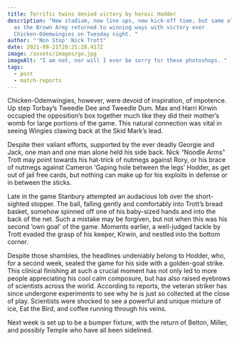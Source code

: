 ```yaml
---
title: Terrific twins denied victory by heroic Hodder
description: "New stadium, new line ups, new kick-off time, but same old result
  as the Brown Army returned to winning ways with victory over
  Chicken-Odemwingies on Tuesday night. "
author: "'Non Stop' Nick Trott"
date: 2021-09-21T20:21:28.417Z
image: /assets/images/go.jpg
imageAlt: "I am not, nor will I ever be sorry for these photoshops. "
tags:
  - post
  - match-reports
---
```

Chicken-Odemwingies, however, were devoid of inspiration, of impotence. Up step Torbay’s Tweedle Dee and Tweedle Dum. Max and Harri Kirwin occupied the opposition’s box together much like they did their mother’s womb for large portions of the game. This natural connection was vital in seeing Wingies clawing back at the Skid Mark’s lead.  

Despite their valiant efforts, supported by the ever deadly Georgie and Jack, one man and one man alone held his side back. Nick “Noodle Arms” Trott may point towards his hat-trick of nutmegs against Rory, or his brace of nutmegs against Cameron ‘Gaping hole between the legs’ Hodder, as get out of jail free cards, but nothing can make up for his exploits in defense or in between the sticks. 



Late in the game Stanbury attempted an audacious lob over the short-sighted stopper. The ball, falling gently and comfortably into Trott’s bread basket, somehow spinned off one of his baby-sized hands and into the back of the net. Such a mistake may be forgiven, but not when this was his second ‘own goal’ of the game. Moments earlier, a well-judged tackle by Trott evaded the grasp of his keeper, Kirwin, and nestled into the bottom corner. 



Despite those shambles, the headlines undeniably belong to Hodder, who, for a second week, sealed the game for his side with a golden-goal strike. This clinical finishing at such a crucial moment has not only led to more people appreciating his cool calm composure, but has also raised eyebrows of scientists across the world. According to reports, the veteran striker has since undergone experiments to see why he is just so collected at the close of play. Scientists were shocked to see a powerful and unique mixture of ice, Eat the Bird, and coffee running through his veins. 



Next week is set up to be a bumper fixture, with the return of Belton, Miller, and possibly Temple who have all been sidelined.